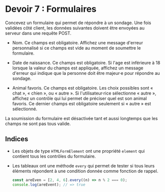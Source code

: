 # Devoir 7 : Formulaires

Concevez un formulaire qui permet de répondre à un sondage. Une fois
validées côté client, les données suivantes doivent être envoyées au
serveur dans une requête POST.

-   Nom. Ce champs est obligatoire. Affichez une message d'erreur
    personnalisé si ce champs est vide au moment de soumettre le
    formulaire.

-   Date de naissance. Ce champs est obligatoire. Si l'age est
    inférieure à 18 lorsque la valeur du champs est appliquée, affichez
    un message d'erreur qui indique que la personne doit être majeur·e
    pour répondre au sondage.

-   Animal favoris. Ce champs est obligatoire. Les choix possibles sont
    « chat », « chien », ou « autre ». Si l'utilisateur·rice sélectionne
    « autre », affichez un contrôle qui lui permet de préciser quel est
    son animal favoris. Ce dernier champs est obligatoire seulement si 
    « autre » est sélectionné.

La soumission du formulaire est désactivée tant et aussi longtemps que
les champs ne sont pas tous valide. 

## Indices

-   Les objets de type `HTMLFormElement` ont une propriété `element` qui
    contient tous les contrôles du formulaire. 

-   Les tableaux ont une méthode `every` qui permet de tester si tous
    leurs éléments répondent à une condition donnée comme fonction de
    rappel.

    ```ts
    const areEven = [2, 4, 6].every((n) => n % 2 === 0);
    console.log(areEvent); // => true
    ```
